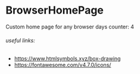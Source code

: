 # BrowserHomePage
Custom home page for any browser
days counter: 4

###### useful links:

- https://www.htmlsymbols.xyz/box-drawing
- https://fontawesome.com/v4.7.0/icons/